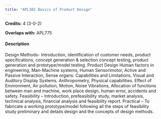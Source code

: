 ```yaml
---
title: "APL302 Basics of Product Design"
---
```

**Credits:** 4 (3-0-2)

**Overlaps with:** APL775

#### Description
Design Methods- Introduction, identification of customer needs, product specifications, concept generation & selection concept testing, product generation and prototype/model testing. Product Design Human factors in engineering, Man-Machine systems, Human Sensorimotor, Active and Passive Interaction, Sense organs: Capabilities and Limitations, Visual and Auditory Display Systems. Anthropometry, Physical capabilities. Effect of Environment, Air pollution, Motion, Noise Vibrations, Allocation of functions between man and machine, work place design, human error, accidents and safety. Feasibility – Introduction, prefeasibility study, market analysis, technical analysis, financial analysis and feasibility report. Practical – To fabricate a working prototype/model following all the steps of feasibility study preliminary and details design and the concepts of design methods.